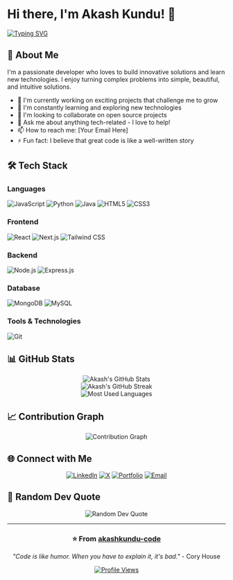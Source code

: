 # Hi there, I'm Akash Kundu! 👋

[![Typing SVG](https://readme-typing-svg.herokuapp.com?font=Fira+Code&pause=1000&color=2E97F7&width=435&lines=Full+Stack+Developer)](https://git.io/typing-svg)

## 🚀 About Me

I'm a passionate developer who loves to build innovative solutions and learn new technologies. I enjoy turning complex problems into simple, beautiful, and intuitive solutions.

- 🔭 I'm currently working on exciting projects that challenge me to grow
- 🌱 I'm constantly learning and exploring new technologies
- 👯 I'm looking to collaborate on open source projects
- 💬 Ask me about anything tech-related - I love to help!
- 📫 How to reach me: [Your Email Here]
- ⚡ Fun fact: I believe that great code is like a well-written story

## 🛠️ Tech Stack

### Languages

![JavaScript](https://img.shields.io/badge/-JavaScript-F7DF1E?style=flat-square&logo=javascript&logoColor=black)
![Python](https://img.shields.io/badge/-Python-3776AB?style=flat-square&logo=python&logoColor=white)
![Java](https://img.shields.io/badge/-Java-007396?style=flat-square&logo=java&logoColor=white)
![HTML5](https://img.shields.io/badge/-HTML5-E34F26?style=flat-square&logo=html5&logoColor=white)
![CSS3](https://img.shields.io/badge/-CSS3-1572B6?style=flat-square&logo=css3&logoColor=white)

### Frontend

![React](https://img.shields.io/badge/-React-61DAFB?style=flat-square&logo=react&logoColor=black)
![Next.js](https://img.shields.io/badge/-Next.js-000000?style=flat-square&logo=next.js&logoColor=white)
![Tailwind CSS](https://img.shields.io/badge/-Tailwind%20CSS-06B6D4?style=flat-square&logo=tailwindcss&logoColor=white)

### Backend

![Node.js](https://img.shields.io/badge/-Node.js-339933?style=flat-square&logo=node.js&logoColor=white)
![Express.js](https://img.shields.io/badge/-Express.js-000000?style=flat-square&logo=express&logoColor=white)

### Database

![MongoDB](https://img.shields.io/badge/-MongoDB-47A248?style=flat-square&logo=mongodb&logoColor=white)
![MySQL](https://img.shields.io/badge/-MySQL-4479A1?style=flat-square&logo=mysql&logoColor=white)

### Tools & Technologies

![Git](https://img.shields.io/badge/-Git-F05032?style=flat-square&logo=git&logoColor=white)

## 📊 GitHub Stats

<div align="center">
  <img src="https://github-readme-stats.vercel.app/api?username=akashkundu-code&show_icons=true&theme=radical&hide_border=true" alt="Akash's GitHub Stats" />
</div>

<div align="center">
  <img src="https://github-readme-streak-stats.herokuapp.com/?user=akashkundu-code&theme=radical&hide_border=true" alt="Akash's GitHub Streak" />
</div>

<div align="center">
  <img src="https://github-readme-stats.vercel.app/api/top-langs/?username=akashkundu-code&theme=radical&hide_border=true&layout=compact" alt="Most Used Languages" />
</div>

## 📈 Contribution Graph

<div align="center">
  <img src="https://github-readme-activity-graph.vercel.app/graph?username=akashkundu-code&theme=react-dark&hide_border=true" alt="Contribution Graph" />
</div>

## 🌐 Connect with Me

<div align="center">
  
[![LinkedIn](https://img.shields.io/badge/-LinkedIn-0077B5?style=for-the-badge&logo=linkedin&logoColor=white)](https://www.linkedin.com/in/akashhkundu/)
[![X](https://img.shields.io/badge/-X-000000?style=for-the-badge&logo=x&logoColor=white)](https://x.com/imakxh)
[![Portfolio](https://img.shields.io/badge/-Portfolio-000000?style=for-the-badge&logo=react&logoColor=white)](https://your-portfolio.com)
[![Email](https://img.shields.io/badge/-Email-D14836?style=for-the-badge&logo=gmail&logoColor=white)](mailto:akashkundu1265@gmail.com)

</div>

## 💭 Random Dev Quote

<div align="center">
  <img src="https://quotes-github-readme.vercel.app/api?type=horizontal&theme=radical" alt="Random Dev Quote" />
</div>

---

<div align="center">
  
### ⭐ From [akashkundu-code](https://github.com/akashkundu-code)

_"Code is like humor. When you have to explain it, it's bad."_ - Cory House

[![Profile Views](https://komarev.com/ghpvc/?username=akashkundu-code&color=brightgreen&style=flat-square)](https://github.com/akashkundu-code)

</div>
